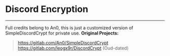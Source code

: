 # Discord Encryption

---

Full credits belong to An0, this is just a customized version of SimpleDiscordCrypt for private use.
**Original Projects:**
> https://gitlab.com/An0/SimpleDiscordCrypt
> https://gitlab.com/leogx9r/DiscordCrypt (Oud-dated)
